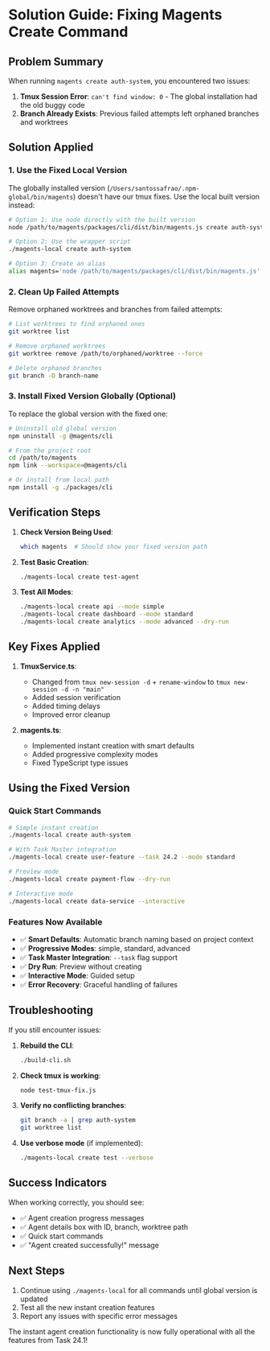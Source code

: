 # Solution Guide: Fixing Magents Create Command

## Problem Summary

When running `magents create auth-system`, you encountered two issues:

1. **Tmux Session Error**: `can't find window: 0` - The global installation had the old buggy code
2. **Branch Already Exists**: Previous failed attempts left orphaned branches and worktrees

## Solution Applied

### 1. Use the Fixed Local Version

The globally installed version (`/Users/santossafrao/.npm-global/bin/magents`) doesn't have our tmux fixes. Use the local built version instead:

```bash
# Option 1: Use node directly with the built version
node /path/to/magents/packages/cli/dist/bin/magents.js create auth-system

# Option 2: Use the wrapper script
./magents-local create auth-system

# Option 3: Create an alias
alias magents='node /path/to/magents/packages/cli/dist/bin/magents.js'
```

### 2. Clean Up Failed Attempts

Remove orphaned worktrees and branches from failed attempts:

```bash
# List worktrees to find orphaned ones
git worktree list

# Remove orphaned worktrees
git worktree remove /path/to/orphaned/worktree --force

# Delete orphaned branches  
git branch -D branch-name
```

### 3. Install Fixed Version Globally (Optional)

To replace the global version with the fixed one:

```bash
# Uninstall old global version
npm uninstall -g @magents/cli

# From the project root
cd /path/to/magents
npm link --workspace=@magents/cli

# Or install from local path
npm install -g ./packages/cli
```

## Verification Steps

1. **Check Version Being Used**:
   ```bash
   which magents  # Should show your fixed version path
   ```

2. **Test Basic Creation**:
   ```bash
   ./magents-local create test-agent
   ```

3. **Test All Modes**:
   ```bash
   ./magents-local create api --mode simple
   ./magents-local create dashboard --mode standard
   ./magents-local create analytics --mode advanced --dry-run
   ```

## Key Fixes Applied

1. **TmuxService.ts**: 
   - Changed from `tmux new-session -d` + `rename-window` to `tmux new-session -d -n "main"`
   - Added session verification
   - Added timing delays
   - Improved error cleanup

2. **magents.ts**:
   - Implemented instant creation with smart defaults
   - Added progressive complexity modes
   - Fixed TypeScript type issues

## Using the Fixed Version

### Quick Start Commands

```bash
# Simple instant creation
./magents-local create auth-system

# With Task Master integration
./magents-local create user-feature --task 24.2 --mode standard

# Preview mode
./magents-local create payment-flow --dry-run

# Interactive mode
./magents-local create data-service --interactive
```

### Features Now Available

- ✅ **Smart Defaults**: Automatic branch naming based on project context
- ✅ **Progressive Modes**: simple, standard, advanced
- ✅ **Task Master Integration**: `--task` flag support
- ✅ **Dry Run**: Preview without creating
- ✅ **Interactive Mode**: Guided setup
- ✅ **Error Recovery**: Graceful handling of failures

## Troubleshooting

If you still encounter issues:

1. **Rebuild the CLI**:
   ```bash
   ./build-cli.sh
   ```

2. **Check tmux is working**:
   ```bash
   node test-tmux-fix.js
   ```

3. **Verify no conflicting branches**:
   ```bash
   git branch -a | grep auth-system
   git worktree list
   ```

4. **Use verbose mode** (if implemented):
   ```bash
   ./magents-local create test --verbose
   ```

## Success Indicators

When working correctly, you should see:
- ✅ Agent creation progress messages
- ✅ Agent details box with ID, branch, worktree path
- ✅ Quick start commands
- ✅ "Agent created successfully!" message

## Next Steps

1. Continue using `./magents-local` for all commands until global version is updated
2. Test all the new instant creation features
3. Report any issues with specific error messages

The instant agent creation functionality is now fully operational with all the features from Task 24.1!